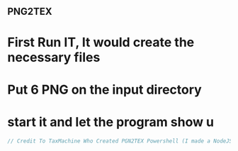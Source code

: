 ## PNG2TEX

# First Run IT, It would create the necessary files
# Put 6 PNG on the input directory
# start it and let the program show u

```js
// Credit To TaxMachine Who Created PGN2TEX Powershell (I made a NodeJS Version cuz funny) 
  ```

